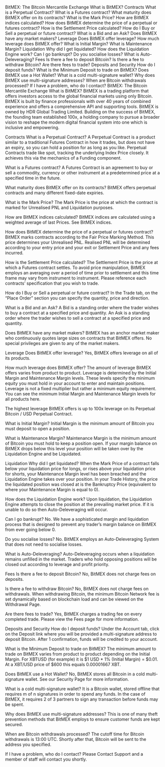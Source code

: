 BitMEX: The Bitcoin Mercantile Exchange
What is BitMEX?
Contracts
What is a Perpetual Contract?
What is a Futures contract?
What maturity does BitMEX offer on its contracts?
What is the Mark Price?
How are BitMEX indices calculated?
How does BitMEX determine the price of a perpetual or futures contract?
How is the Settlement Price calculated?
How do I Buy or Sell a perpetual or future contract?
What is a Bid and an Ask?
Does BitMEX have any market makers?
Leverage
Does BitMEX offer leverage?
How much leverage does BitMEX offer?
What is Initial Margin?
What is Maintenance Margin?
Liquidation
Why did I get liquidated?
How does the Liquidation Engine work?
Can I go bankrupt?
Do you socialise losses?
What is Auto-Deleveraging?
Fees
Is there a fee to deposit Bitcoin?
Is there a fee to withdraw Bitcoin?
Are there fees to trade?
Deposits and Security
How do I deposit funds?
What is the Minimum Deposit to trade on BitMEX?
Does BitMEX use a Hot Wallet?
What is a cold multi-signature wallet?
Why does BitMEX use multi-signature addresses?
When are Bitcoin withdrawals processed?
If I have a problem, who do I contact?
BitMEX: The Bitcoin Mercantile Exchange
What is BitMEX?
BitMEX is a trading platform that offers investors access to the global financial markets using only Bitcoin. BitMEX is built by finance professionals with over 40 years of combined experience and offers a comprehensive API and supporting tools. BitMEX is owned by HDR Global Trading Limited. Building on the success of BitMEX, the founding team established 100x, a holding company to pursue a broader vision to reshape the modern digital financial system into one which is inclusive and empowering.

Contracts
What is a Perpetual Contract?
A Perpetual Contract is a product similar to a traditional Futures Contract in how it trades, but does not have an expiry, so you can hold a position for as long as you like. Perpetual Contracts trade like spot, tracking the underlying Index Price closely. It achieves this via the mechanics of a Funding component.

What is a Futures contract?
A Futures Contract is an agreement to buy or sell a commodity, currency or other instrument at a predetermined price at a specified time in the future.

What maturity does BitMEX offer on its contracts?
BitMEX offers perpetual contracts and many different fixed-date expiries.

What is the Mark Price?
The Mark Price is the price at which the contract is marked for Unrealised PNL and Liquidation purposes.

How are BitMEX indices calculated?
BitMEX indices are calculated using a weighted average of last Prices. See BitMEX indices.

How does BitMEX determine the price of a perpetual or futures contract?
BitMEX marks contracts according to the Fair Price Marking Method. This price determines your Unrealised PNL. Realised PNL will be determined according to your entry price and your exit or Settlement Price and any fees incurred.

How is the Settlement Price calculated?
The Settlement Price is the price at which a Futures contract settles. To avoid price manipulation, BitMEX employs an averaging over a period of time prior to settlement and this time frame may vary from instrument to instrument. Please reference each contracts’ specification that you wish to trade.

How do I Buy or Sell a perpetual or future contract?
In the Trade tab, on the “Place Order” section you can specify the quantity, price and direction.

What is a Bid and an Ask?
A Bid is a standing order where the trader wishes to buy a contract at a specified price and quantity. An Ask is a standing order where the trader wishes to sell a contract at a specified price and quantity.

Does BitMEX have any market makers?
BitMEX has an anchor market maker who continuously quotes large sizes on contracts that BitMEX offers. No special privileges are given to any of the market makers.

Leverage
Does BitMEX offer leverage?
Yes, BitMEX offers leverage on all of its products.

How much leverage does BitMEX offer?
The amount of leverage BitMEX offers varies from product to product. Leverage is determined by the Initial Margin and Maintenance Margin levels. These levels specify the minimum equity you must hold in your account to enter and maintain positions. Leverage is not a fixed multiplier but rather a minimum equity requirement. You can see the minimum Initial Margin and Maintenance Margin levels for all products here.

The highest leverage BitMEX offers is up to 100x leverage on its Perpetual Bitcoin / USD Perpetual Contract.

What is Initial Margin?
Initial Margin is the minimum amount of Bitcoin you must deposit to open a position.

What is Maintenance Margin?
Maintenance Margin is the minimum amount of Bitcoin you must hold to keep a position open. If your margin balance on BitMEX drops below this level your position will be taken over by the Liquidation Engine and be Liquidated.

Liquidation
Why did I get liquidated?
When the Mark Price of a contract falls below your liquidation price for longs, or rises above your liquidation price for shorts, your Maintenance Margin level has been breached and the Liquidation Engine takes over your position. In your Trade History, the price the liquidated position was closed at is the Bankruptcy Price (equivalent to where your Maintenance Margin is equal to 0).

How does the Liquidation Engine work?
Upon liquidation, the Liquidation Engine attempts to close the position at the prevailing market price. If it is unable to do so then Auto-Deleveraging will occur.

Can I go bankrupt?
No. We have a sophisticated margin and liquidation process that is designed to prevent any trader’s margin balance on BitMEX from ever going below 0.

Do you socialise losses?
No. BitMEX employs an Auto-Deleveraging System that does not need to socialise losses.

What is Auto-Deleveraging?
Auto-Deleveraging occurs when a liquidation remains unfilled in the market. Traders who hold opposing positions will be closed out according to leverage and profit priority.

Fees
Is there a fee to deposit Bitcoin?
No, BitMEX does not charge fees on deposits.

Is there a fee to withdraw Bitcoin?
No, BitMEX does not charge fees on withdrawals. When withdrawing Bitcoin, the minimum Bitcoin Network fee is set dynamically based on blockchain load and can be viewed on the Withdrawal Page.

Are there fees to trade?
Yes, BitMEX charges a trading fee on every completed trade. Please view the Fees page for more information.

Deposits and Security
How do I deposit funds?
Under the Account tab, click on the Deposit link where you will be provided a multi-signature address to deposit Bitcoin. After 1 confirmation, funds will be credited to your account.

What is the Minimum Deposit to trade on BitMEX?
The minimum amount to trade on BitMEX varies from product to product depending on the Initial Margin. For XBTUSD (for example) it is $1 USD * 1% (Initial Margin) = $0.01. At a XBT/USD price of $600 this equals 0.00001667 XBT.

Does BitMEX use a Hot Wallet?
No, BitMEX stores all Bitcoin in a cold multi-signature wallet. See our Security Page for more information.

What is a cold multi-signature wallet?
It is a Bitcoin wallet, stored offline that requires m of n signatures in order to spend any funds. In the case of BitMEX, it requires 2 of 3 partners to sign any transaction before funds may be spent.

Why does BitMEX use multi-signature addresses?
This is one of many theft prevention methods that BitMEX employs to ensure customer funds are kept secured.

When are Bitcoin withdrawals processed?
The cutoff time for Bitcoin withdrawals is 13:00 UTC. Shortly after that, Bitcoin will be sent to the address you specified.

If I have a problem, who do I contact?
Please Contact Support and a member of staff will contact you shortly.